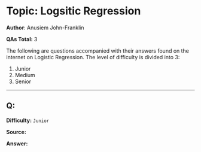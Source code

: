 # Topic: Logsitic Regression

**Author**: Anusiem John-Franklin

**QAs Total:** 3

The following are questions accompanied with their answers found on the internet on Logistic Regression. The level of difficulty is divided into 3:

1. Junior 
2. Medium 
3. Senior

---

## Q: 

**Difficulty:** `Junior`

**Source:** 


**Answer:**
